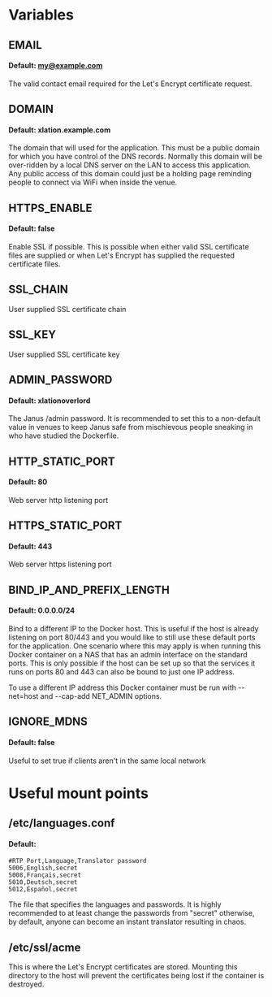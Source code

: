 # Variables


## EMAIL
#### Default: my@example.com
The valid contact email required for the Let's Encrypt certificate request.

## DOMAIN
#### Default: xlation.example.com
The domain that will used for the application. This must be a public domain for which you have control of the DNS records. Normally this domain will be over-ridden by a local DNS server on the LAN to access this application. Any public access of this domain could just be a holding page reminding people to connect via WiFi when inside the venue.

## HTTPS_ENABLE
#### Default: false
Enable SSL if possible. This is possible when either valid SSL certificate files are supplied or when Let's Encrypt has supplied the requested certificate files.

## SSL_CHAIN
User supplied SSL certificate chain

## SSL_KEY
User supplied SSL certificate key

## ADMIN_PASSWORD
#### Default: xlationoverlord
The Janus /admin password. It is recommended to set this to a non-default value in venues to keep Janus safe from mischievous people sneaking in who have studied the Dockerfile.

## HTTP_STATIC_PORT
#### Default: 80
Web server http listening port

## HTTPS_STATIC_PORT
#### Default: 443
Web server https listening port

## BIND_IP_AND_PREFIX_LENGTH
#### Default: 0.0.0.0/24
Bind to a different IP to the Docker host. This is useful if the host is already listening on port 80/443 and you would like to still use these default ports for the application. One scenario where this may apply is when running this Docker container on a NAS that has an admin interface on the standard ports. This is only possible if the host can be set up so that the services it runs on ports 80 and 443 can also be bound to just one IP address.

To use a different IP address this Docker container must be run with --net=host and --cap-add NET_ADMIN options.

## IGNORE_MDNS
#### Default: false
Useful to set true if clients aren't in the same local network

# Useful mount points
## /etc/languages.conf
#### Default:  
```
#RTP Port,Language,Translator password
5006,English,secret
5008,Français,secret
5010,Deutsch,secret
5012,Español,secret
```

The file that specifies the languages and passwords. It is highly recommended to at least change the passwords from "secret" otherwise, by default, anyone can become an instant translator resulting in chaos.

## /etc/ssl/acme
This is where the Let's Encrypt certificates are stored. Mounting this directory to the host will prevent the certificates being lost if the container is destroyed.
